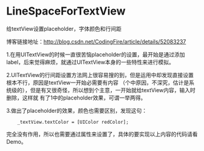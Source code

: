 # LineSpaceForTextView
给textView设置placeholder，字体颜色和行间距


博客链接地址：http://blog.csdn.net/CodingFire/article/details/52083237

1.在用UITextView的时候一直很苦恼placeholder的设置，最开始是通过添加label，后来觉得麻烦，就通过UITextView本身的一些特性来进行模拟。

2.UITextView的行间距设置方法网上很容易搜的到，但是运用中却发现直接设置根本不行，原因是textView一开始必需要有内容
（个中原因，不深究，估计是系统级的），但是有又很奇怪，所以想到个主意，一开始就给textView内容，输入时删除，这样就
有了1中的placeholder效果，可谓一举两得。

3.做出了placeholder的效果，颜色也需要区别，发现这句：

        _textView.textColor = [UIColor redColor];
完全没有作用，所以也需要通过属性来设置了，具体的要实现以上内容的代码请看Demo。

